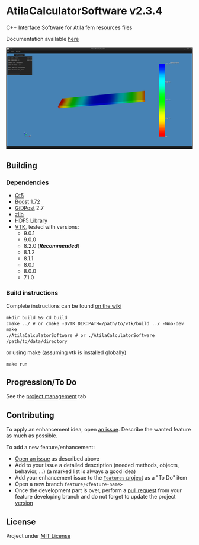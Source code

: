 # AtilaCalculatorSoftware v2.3.4

C++ Interface Software for Atila fem resources files

Documentation available [here](https://xisabla.github.io/AtilaCalculatorSoftware/doc/)

![screenshot](https://raw.githubusercontent.com/Xisabla/AtilaCalculatorSoftware/master/.github/images/screen1.png)

## Building

### Dependencies

- [Qt5](https://www.qt.io/)
- [Boost](https://www.boost.org/) 1.72
- [GiDPost](https://www.gidhome.com/gid-plus/tools/476/gidpost/) 2.7
- [zlib](https://zlib.net/)
- [HDF5 Library](https://portal.hdfgroup.org/pages/viewpage.action?pageId=50073884)
- [VTK](https://vtk.org/), tested with versions:
  - 9.0.1
  - 9.0.0
  - 8.2.0 (**_Recommended_**)
  - 8.1.2
  - 8.1.1
  - 8.0.1
  - 8.0.0
  - 7.1.0
  
### Build instructions

Complete instructions can be found [on the wiki](https://github.com/Xisabla/AtilaCalculatorSoftware/wiki/Building)

```shell script
mkdir build && cd build
cmake ../ # or cmake -DVTK_DIR:PATH=/path/to/vtk/build ../ -Wno-dev
make
./AtilaCalculatorSoftware # or ./AtilaCalculatorSoftware /path/to/data/directory
```

or using make (assuming vtk is installed globally)

```shell script
make run
```

## Progression/To Do

See the [project management](https://github.com/Xisabla/AtilaCalculatorSoftware/projects) tab

## Contributing

To apply an enhancement idea, open [an issue](https://github.com/Xisabla/AtilaCalculatorSoftware/issues). Describe the wanted feature as much as possible. 

To add a new feature/enhancement:
- [Open an issue](https://github.com/Xisabla/AtilaCalculatorSoftware/issues) as described above
- Add to your issue a detailed description (needed methods, objects, behavior, ...) (a marked list is always a good idea)
- Add your enhancement issue to the [`Features` project](https://github.com/Xisabla/AtilaCalculatorSoftware/projects/2) as a "To Do" item
- Open a new branch `feature/<feature-name>`
- Once the development part is over, perform a [pull request](https://github.com/Xisabla/AtilaCalculatorSoftware/pulls) from your feature developing branch and do not forget to update the project [version](https://github.com/Xisabla/AtilaCalculatorSoftware/blob/master/include/version.h)

## License

Project under [MIT License](https://github.com/Xisabla/AtilaCalculatorSoftware/blob/master/LICENSE.md)
